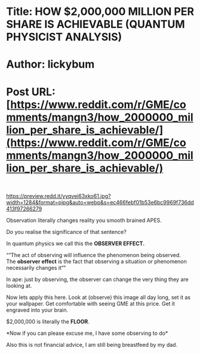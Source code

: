 # Title: HOW $2,000,000 MILLION PER SHARE IS ACHIEVABLE (QUANTUM PHYSICIST ANALYSIS)
# Author: lickybum
# Post URL: [https://www.reddit.com/r/GME/comments/mangn3/how_2000000_million_per_share_is_achievable/](https://www.reddit.com/r/GME/comments/mangn3/how_2000000_million_per_share_is_achievable/)


&#x200B;

https://preview.redd.it/yyqvei63xko61.jpg?width=1284&format=pjpg&auto=webp&s=ec466febf01b53e6bc9969f736dd413f97266279

Observation literally changes reality you smooth brained APES. 

Do you realise the significance of that sentence?

In quantum physics we call this the **OBSERVER EFFECT.**

“”The act of observing will influence the phenomenon being observed. The **observer effect** is the fact that observing a situation or phenomenon necessarily changes it“”

In ape: just by observing, the observer can change the very thing they are looking at.

Now lets apply this here. Look at (observe) this image all day long, set it as your wallpaper. Get comfortable with seeing GME at this price. Get it engraved into your brain.

$2,000,000 is literally the **FLOOR**. 

\*Now if you can please excuse me, I have some observing to do\*

Also this is not financial advice, I am still being breastfeed by my dad.